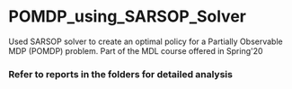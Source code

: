 # POMDP_using_SARSOP_Solver
Used SARSOP solver to create an optimal policy for a Partially Observable MDP (POMDP) problem. Part of the MDL course offered in Spring'20

### Refer to reports in the folders for detailed analysis ###
